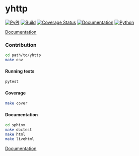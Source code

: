 # yhttp

[![PyPI](http://img.shields.io/pypi/v/yhttp.svg)](https://pypi.python.org/pypi/yhttp)
[![Build](https://github.com/yhttp/yhttp/workflows/Build/badge.svg?branch=master)](https://github.com/yhttp/yhttp/actions)
[![Coverage Status](https://coveralls.io/repos/github/yhttp/yhttp/badge.svg?branch=master)](https://coveralls.io/github/yhttp/yhttp?branch=master)
[![Documentation](https://img.shields.io/badge/Documentation-almost%20done!-blue)](https://yhttp.github.io/yhttp)
[![Python](https://img.shields.io/badge/Python-%3E%3D3.6-blue)](https://python.org)

[Documentation](https://yhttp.github.io/yhttp)

### Contribution

```bash
cd path/to/yhttp
make env
```

#### Running tests

```bash
pytest
```

#### Coverage

```bash
make cover
```

#### Documentation

```bash
cd sphinx
make doctest
make html
make livehtml
```




[Documentation](https://yhttp.github.io/yhttp/)


